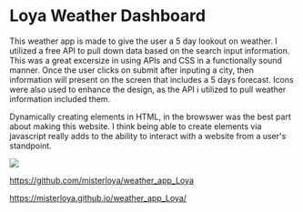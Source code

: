 # Loya Weather Dashboard

This weather app is made to give the user a 5 day lookout on weather. I utilized a free API to pull down data based on the search input information. 
This was a great excersize in using APIs and CSS in a functionally sound manner. Once the user clicks on submit after inputing a city, then information will 
present on the screen that includes a 5 days forecast. Icons were also used to enhance the design, as the API i utilized to pull weather information included them. 

Dynamically creating elements in HTML, in the browswer was the best part about making this website. I think being able to create elements via javascript really adds to the 
ability to interact with a website from a user's standpoint. 


![](name-of-giphy.gif)



https://github.com/misterloya/weather_app_Loya

https://misterloya.github.io/weather_app_Loya/
